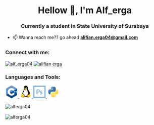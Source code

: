<h1 align="center">Hellow 👋, I'm Alf_erga</h1>
<h3 align="center">Currently a student in State University of Surabaya</h3>

- 📫 Wanna reach me?? go ahead **alifian.erga04@gmail.com**

<h3 align="left">Connect with me:</h3>
<p align="left">
<a href="https://instagram.com/alf_erga04" target="blank"><img align="center" src="https://raw.githubusercontent.com/rahuldkjain/github-profile-readme-generator/master/src/images/icons/Social/instagram.svg" alt="alf_erga04" height="30" width="40" /></a>
<a href="https://www.youtube.com/c/alifian erga" target="blank"><img align="center" src="https://raw.githubusercontent.com/rahuldkjain/github-profile-readme-generator/master/src/images/icons/Social/youtube.svg" alt="alifian erga" height="30" width="40" /></a>
</p>

<h3 align="left">Languages and Tools:</h3>
<p align="left"> <a href="https://www.w3schools.com/cpp/" target="_blank" rel="noreferrer"> <img src="https://raw.githubusercontent.com/devicons/devicon/master/icons/cplusplus/cplusplus-original.svg" alt="cplusplus" width="40" height="40"/> </a> <a href="https://www.linux.org/" target="_blank" rel="noreferrer"> <img src="https://raw.githubusercontent.com/devicons/devicon/master/icons/linux/linux-original.svg" alt="linux" width="40" height="40"/> </a> <a href="https://www.photoshop.com/en" target="_blank" rel="noreferrer"> <img src="https://raw.githubusercontent.com/devicons/devicon/master/icons/photoshop/photoshop-line.svg" alt="photoshop" width="40" height="40"/> </a> <a href="https://www.python.org" target="_blank" rel="noreferrer"> <img src="https://raw.githubusercontent.com/devicons/devicon/master/icons/python/python-original.svg" alt="python" width="40" height="40"/> </a> </p>

<p><img align="center" src="https://github-readme-stats.vercel.app/api/top-langs?username=alferga04&show_icons=true&locale=en&layout=compact" alt="alferga04" /></p>

<p><img align="center" src="https://github-readme-streak-stats.herokuapp.com/?user=alferga04&" alt="alferga04" /></p>
